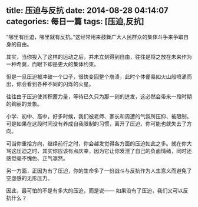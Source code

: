title: 压迫与反抗
date: 2014-08-28 04:14:07
categories: 每日一篇
tags: [压迫,反抗]
---
“哪里有压迫，哪里就有反抗。”这经常用来鼓舞广大人民群众的集体斗争来争取自身的自由。

其实，当你投入了这样的运动之后，并未立刻得到自由，往往是将之放在未来作为一种希冀，而眼下却是更大的集体约束。

但是一旦压迫被冲破一个口子，很快变回整个崩溃，此时个体便易如火山般喷涌而出，你会看到各种不同的闪烁的火星。

往往由于压迫使其积蓄力量，等待已久只为那一刻的迸发，这必然会带来一段时期的绚丽的景象。

小学、初中、高中，好多时候，我们被老师、家长和周遭的气氛所压抑、被限制。可是如果在这段时间没有养成自我限制的习惯，离开了压迫，你可能也就失去了方向。

可当你重拾方向，继续前行之时，你会越发觉得各方面的压迫如此之多。就在你大骂这压迫之时，其实你应该有点庆幸，因为它让你发泄了自己的负面情绪，同时还感觉毫不愧色、正气凛然。

另一方面，正因为有了压迫，你的生命多了一份战斗与反抗作为人生意义而避免了空虚感的无形压力。

因此，最可怕的不是有多大的压迫，而是说——
如果没有了压迫，我们又可以反抗什么？
